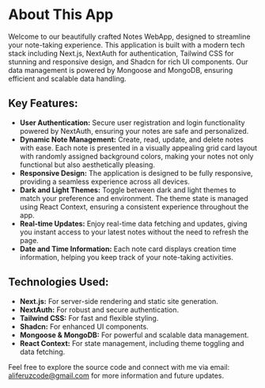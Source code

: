 
# About This App

Welcome to our beautifully crafted Notes WebApp, designed to streamline your note-taking experience. This application is built with a modern tech stack including Next.js, NextAuth for authentication, Tailwind CSS for stunning and responsive design, and Shadcn for rich UI components. Our data management is powered by Mongoose and MongoDB, ensuring efficient and scalable data handling.

## Key Features:

*   **User Authentication:** Secure user registration and login functionality powered by NextAuth, ensuring your notes are safe and personalized.
*   **Dynamic Note Management:** Create, read, update, and delete notes with ease. Each note is presented in a visually appealing grid card layout with randomly assigned background colors, making your notes not only functional but also aesthetically pleasing.
*   **Responsive Design:** The application is designed to be fully responsive, providing a seamless experience across all devices.
*   **Dark and Light Themes:** Toggle between dark and light themes to match your preference and environment. The theme state is managed using React Context, ensuring a consistent experience throughout the app.
*   **Real-time Updates:** Enjoy real-time data fetching and updates, giving you instant access to your latest notes without the need to refresh the page.
*   **Date and Time Information:** Each note card displays creation time information, helping you keep track of your note-taking activities.

## Technologies Used:

*   **Next.js:** For server-side rendering and static site generation.
*   **NextAuth:** For robust and secure authentication.
*   **Tailwind CSS:** For fast and flexible styling.
*   **Shadcn:** For enhanced UI components.
*   **Mongoose & MongoDB:** For powerful and scalable data management.
*   **React Context:** For state management, including theme toggling and data fetching.

Feel free to explore the source code and connect with me via email: aliferuzcode@gmail.com for more information and future updates.

